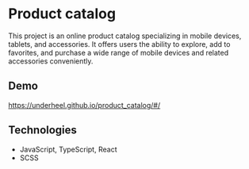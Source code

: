 # Product catalog
This project is an online product catalog specializing in mobile devices, tablets, and accessories. It offers users the ability to explore, add to favorites, and purchase a wide range of mobile devices and related accessories conveniently.

## Demo
https://underheel.github.io/product_catalog/#/

## Technologies
- JavaScript, TypeScript, React
- SCSS





